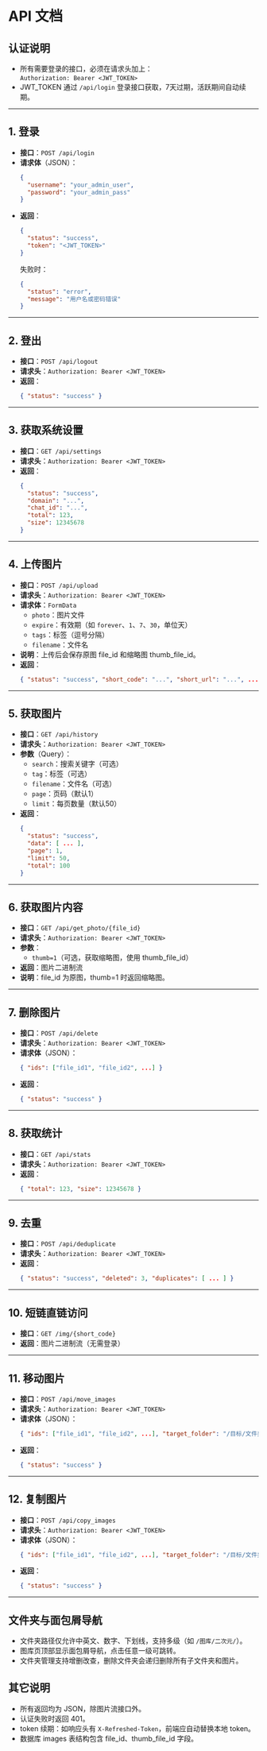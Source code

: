 # API 文档

## 认证说明

- 所有需要登录的接口，必须在请求头加上：  
  `Authorization: Bearer <JWT_TOKEN>`
- JWT_TOKEN 通过 `/api/login` 登录接口获取，7天过期，活跃期间自动续期。

---

## 1. 登录

- **接口**：`POST /api/login`
- **请求体**（JSON）：
  ```json
  {
    "username": "your_admin_user",
    "password": "your_admin_pass"
  }
  ```
- **返回**：
  ```json
  {
    "status": "success",
    "token": "<JWT_TOKEN>"
  }
  ```
  失败时：
  ```json
  {
    "status": "error",
    "message": "用户名或密码错误"
  }
  ```

---

## 2. 登出

- **接口**：`POST /api/logout`
- **请求头**：`Authorization: Bearer <JWT_TOKEN>`
- **返回**：
  ```json
  { "status": "success" }
  ```

---

## 3. 获取系统设置

- **接口**：`GET /api/settings`
- **请求头**：`Authorization: Bearer <JWT_TOKEN>`
- **返回**：
  ```json
  {
    "status": "success",
    "domain": "...",
    "chat_id": "...",
    "total": 123,
    "size": 12345678
  }
  ```

---

## 4. 上传图片

- **接口**：`POST /api/upload`
- **请求头**：`Authorization: Bearer <JWT_TOKEN>`
- **请求体**：`FormData`
  - `photo`：图片文件
  - `expire`：有效期（如 `forever`、`1`、`7`、`30`，单位天）
  - `tags`：标签（逗号分隔）
  - `filename`：文件名
- **说明**：上传后会保存原图 file_id 和缩略图 thumb_file_id。
- **返回**：
  ```json
  { "status": "success", "short_code": "...", "short_url": "...", ... }
  ```

---

## 5. 获取图片

- **接口**：`GET /api/history`
- **请求头**：`Authorization: Bearer <JWT_TOKEN>`
- **参数**（Query）：
  - `search`：搜索关键字（可选）
  - `tag`：标签（可选）
  - `filename`：文件名（可选）
  - `page`：页码（默认1）
  - `limit`：每页数量（默认50）
- **返回**：
  ```json
  {
    "status": "success",
    "data": [ ... ],
    "page": 1,
    "limit": 50,
    "total": 100
  }
  ```

---

## 6. 获取图片内容

- **接口**：`GET /api/get_photo/{file_id}`
- **请求头**：`Authorization: Bearer <JWT_TOKEN>`
- **参数**：
  - `thumb=1`（可选，获取缩略图，使用 thumb_file_id）
- **返回**：图片二进制流
- **说明**：file_id 为原图，thumb=1 时返回缩略图。

---

## 7. 删除图片

- **接口**：`POST /api/delete`
- **请求头**：`Authorization: Bearer <JWT_TOKEN>`
- **请求体**（JSON）：
  ```json
  { "ids": ["file_id1", "file_id2", ...] }
  ```
- **返回**：
  ```json
  { "status": "success" }
  ```

---

## 8. 获取统计

- **接口**：`GET /api/stats`
- **请求头**：`Authorization: Bearer <JWT_TOKEN>`
- **返回**：
  ```json
  { "total": 123, "size": 12345678 }
  ```

---

## 9. 去重

- **接口**：`POST /api/deduplicate`
- **请求头**：`Authorization: Bearer <JWT_TOKEN>`
- **返回**：
  ```json
  { "status": "success", "deleted": 3, "duplicates": [ ... ] }
  ```

---

## 10. 短链直链访问

- **接口**：`GET /img/{short_code}`
- **返回**：图片二进制流（无需登录）

---

## 11. 移动图片

- **接口**：`POST /api/move_images`
- **请求头**：`Authorization: Bearer <JWT_TOKEN>`
- **请求体**（JSON）：
  ```json
  { "ids": ["file_id1", "file_id2", ...], "target_folder": "/目标/文件夹/" }
  ```
- **返回**：
  ```json
  { "status": "success" }
  ```

---

## 12. 复制图片

- **接口**：`POST /api/copy_images`
- **请求头**：`Authorization: Bearer <JWT_TOKEN>`
- **请求体**（JSON）：
  ```json
  { "ids": ["file_id1", "file_id2", ...], "target_folder": "/目标/文件夹/" }
  ```
- **返回**：
  ```json
  { "status": "success" }
  ```

---

## 文件夹与面包屑导航

- 文件夹路径仅允许中英文、数字、下划线，支持多级（如 `/图库/二次元/`）。
- 图库页顶部显示面包屑导航，点击任意一级可跳转。
- 文件夹管理支持增删改查，删除文件夹会递归删除所有子文件夹和图片。

## 其它说明

- 所有返回均为 JSON，除图片流接口外。
- 认证失败时返回 401。
- token 续期：如响应头有 `X-Refreshed-Token`，前端应自动替换本地 token。
- 数据库 images 表结构包含 file_id、thumb_file_id 字段。 
